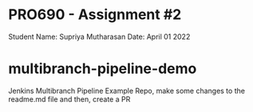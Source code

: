 # PRO690 - Assignment #2
Student Name: Supriya Mutharasan
Date: April 01 2022

# multibranch-pipeline-demo
Jenkins Multibranch Pipeline Example Repo, make some changes to the readme.md file and then, create a PR
